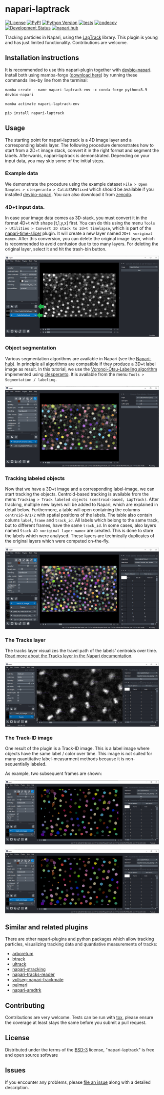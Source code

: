 # napari-laptrack

[![License](https://img.shields.io/pypi/l/napari-laptrack.svg?color=green)](https://github.com/haesleinhuepf/napari-laptrack/raw/master/LICENSE)
[![PyPI](https://img.shields.io/pypi/v/napari-laptrack.svg?color=green)](https://pypi.org/project/napari-laptrack)
[![Python Version](https://img.shields.io/pypi/pyversions/napari-laptrack.svg?color=green)](https://python.org)
[![tests](https://github.com/haesleinhuepf/napari-laptrack/workflows/tests/badge.svg)](https://github.com/haesleinhuepf/napari-laptrack/actions)
[![codecov](https://codecov.io/gh/haesleinhuepf/napari-laptrack/branch/master/graph/badge.svg)](https://codecov.io/gh/haesleinhuepf/napari-laptrack)
[![Development Status](https://img.shields.io/pypi/status/napari-laptrack.svg)](https://en.wikipedia.org/wiki/Software_release_life_cycle#Alpha)
[![napari hub](https://img.shields.io/endpoint?url=https://api.napari-hub.org/shields/napari-laptrack)](https://napari-hub.org/plugins/napari-laptrack)

Tracking particles in Napari, using the [LapTrack](https://laptrack.readthedocs.io/en/latest/usage.html) library.
This plugin is young and has just limited functionality. Contributions are welcome.

## Installation instructions

It is recommended to use this napari-plugin together with [devbio-napari](https://github.com/haesleinhuepf/devbio-napari).
Install both using mamba-forge ([download here](https://github.com/conda-forge/miniforge#mambaforge)) by running these commands line-by line from the terminal:

```
mamba create --name napari-laptrack-env -c conda-forge python=3.9 devbio-napari
```
```
mamba activate napari-laptrack-env
```
```
pip install napari-laptrack
```

## Usage

The starting point for napari-laptrack is a 4D image layer and a corresponding labels layer.
The following procedure demonstrates how to start from a 2D+t image stack, convert it in the right format and segment the labels.
Afterwards, napari-laptrack is demonstrated. Depending on your input data, you may skip some of the initial steps.

### Example data

We demonstrate the procedure using the example dataset `File > Open Samples > clesperanto > CalibZAPWfixed` which should be available if you installed [devbio-napari](https://github.com/haesleinhuepf/devbio-napari).
You can also download it from [zenodo](https://zenodo.org/record/5090508#.ZDQZ9nZBxaQ).

### 4D+t input data.

In case your image data comes as 3D-stack, you must convert it in the format 4D+t with shape [t,1,y,x] first.
You can do this using the menu `Tools > Utilities > Convert 3D stack to 2d+t timelapse`, which is part of the [napari-time-slicer](https://www.napari-hub.org/plugins/napari-time-slicer) plugin.
It will create a new layer named `2D+t <original name>`. After this conversion, you can delete the original image layer, which is recommended to avoid confusion due to too many layers.
For deleting the original layer, select it and hit the trash-bin button.

![img.png](https://github.com/haesleinhuepf/napari-laptrack/raw/main/docs/convert2d_t.png)

### Object segmentation

Various segmentation algorithms are available in Napari (see the [Napari-hub](https://www.napari-hub.org/?search=segmentation&sort=relevance&page=1)).
In principle all algorithms are compatible if they produce a 3D+t label image as result.
In this tutorial, we use the [Voronoi-Otsu-Labeling algorithm](https://haesleinhuepf.github.io/BioImageAnalysisNotebooks/20_image_segmentation/11_voronoi_otsu_labeling.html) implemented using [clesperanto](https://github.com/clEsperanto/pyclesperanto_prototype).
It is available from the menu `Tools > Segmentation / labeling`.

![img.png](https://github.com/haesleinhuepf/napari-laptrack/raw/main/docs/labeling_vol.png)

### Tracking labeled objects

Now that we have a 3D+t image and a corresponding label-image, we can start tracking the objects.
Centroid-based tracking is available from the menu `Tracking > Track labeled objects (centroid-based, LapTrack)`.
After tracking, multiple new layers will be added to Napari, which are explained in detail below.
Furthermore, a table will open containing the columns `centroid-0/1/2` with spatial positions of the labels.
The table also contain colums `label`, `frame` and `track_id`.
All labels which belong to the same track, but to different frames, have the same `track_id`.
In some cases, also layers named `Stack 4D <original layer name>` are created. This is done to store the labels which were analysed. These layers are technically duplicates of the original layers which were computed on-the-fly.

![img.png](https://github.com/haesleinhuepf/napari-laptrack/raw/main/docs/result.png)

### The Tracks layer

The tracks layer visualizes the travel path of the labels' centroids over time. [Read more about the Tracks layer in the Napari documentation](https://napari.org/stable/howtos/layers/tracks.html).

![img.png](https://github.com/haesleinhuepf/napari-laptrack/raw/main/docs/tracks_layer.png)

### The Track-ID image

One result of the plugin is a Track-ID image. This is a label image where objects have the same label / color over time.
This image is not suited for many quantitative label-measurment methods because it is non-sequentially labeled.

As example, two subsequent frames are shown:

![img.png](https://github.com/haesleinhuepf/napari-laptrack/raw/main/docs/track_id_image_0.png)

![img.png](https://github.com/haesleinhuepf/napari-laptrack/raw/main/docs/track_id_image_1.png)

## Similar and related plugins

There are other napari-plugins and python packages which allow tracking particles, visualizing tracking data and quantiative measurements of tracks:

- [arboretum](https://github.com/lowe-lab-ucl/arboretum)
- [btrack](https://github.com/quantumjot/btrack)
- [ultrack](https://github.com/royerlab/ultrack)
- [napari-stracking](https://www.napari-hub.org/plugins/napari-stracking)
- [napari-tracks-reader](https://www.napari-hub.org/plugins/napari-tracks-reader)
- [vollseg-napari-trackmate](https://www.napari-hub.org/plugins/vollseg-napari-trackmate)
- [palmari](https://www.napari-hub.org/plugins/palmari)
- [napari-amdtrk](https://www.napari-hub.org/plugins/napari-amdtrk)

## Contributing

Contributions are very welcome. Tests can be run with [tox], please ensure
the coverage at least stays the same before you submit a pull request.

## License

Distributed under the terms of the [BSD-3] license,
"napari-laptrack" is free and open source software

## Issues

If you encounter any problems, please [file an issue] along with a detailed description.

[napari]: https://github.com/napari/napari
[cookiecutter]: https://github.com/audreyr/cookiecutter
[@napari]: https://github.com/napari
[mit]: http://opensource.org/licenses/MIT
[bsd-3]: http://opensource.org/licenses/BSD-3-Clause
[gnu gpl v3.0]: http://www.gnu.org/licenses/gpl-3.0.txt
[gnu lgpl v3.0]: http://www.gnu.org/licenses/lgpl-3.0.txt
[apache software license 2.0]: http://www.apache.org/licenses/LICENSE-2.0
[mozilla public license 2.0]: https://www.mozilla.org/media/MPL/2.0/index.txt
[cookiecutter-napari-plugin]: https://github.com/haesleinhuepf/cookiecutter-napari-assistant-plugin
[file an issue]: https://github.com/haesleinhuepf/napari-laptrack/issues
[napari]: https://github.com/napari/napari
[tox]: https://tox.readthedocs.io/en/latest/
[pip]: https://pypi.org/project/pip/
[pypi]: https://pypi.org/

